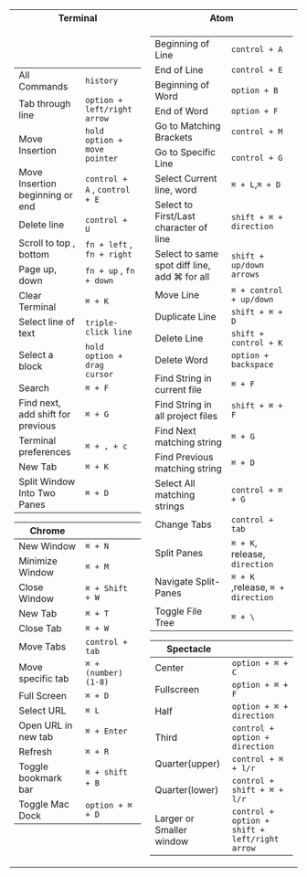 <table>
<tr><th>Terminal</th><th>Atom</th></tr>
<tr><td>

|||
|--|--|
|All Commands|`history`|
|Tab through line|`option + left/right arrow`|
|Move Insertion|`hold option + move pointer`|
|Move Insertion beginning or end|`control + A` , `control + E`|
|Delete line|`control + U`|
|Scroll to top , bottom|`fn + left` , `fn + right`|
|Page up, down|`fn + up` , `fn + down`|
|Clear Terminal|`⌘ + K`|
|Select line of text|`triple-click line`|
|Select a block|`hold option + drag cursor`|
|Search|`⌘ + F`|
|Find next, add shift for previous|`⌘ + G`|
|Terminal preferences|`⌘ + , + c`|
|New Tab|`⌘ + K`|
|Split Window Into Two Panes|`⌘ + D`|

|Chrome||
|--|--|
|New Window|`⌘ + N`|
|Minimize Window|`⌘ + M`|
|Close Window	|`⌘ + Shift + W`|
|New Tab|`⌘ + T`|
|Close Tab|`⌘ + W`|
|Move Tabs|`control + tab`|
|Move specific tab|`⌘ + (number) (1-8)`|
|Full Screen|`⌘ + D`|
|Select URL|`⌘ L`|
|Open URL in new tab|`⌘ + Enter`|
|Refresh| `⌘ + R`|
|Toggle bookmark bar‏‏‎|`⌘ + shift + B`‏‏‎|
|Toggle Mac Dock|`option + ⌘ + D`|

</td><td>

|||
|--|--|
|Beginning of Line|`control + A`|
|End of Line| `control + E`|
|Beginning of Word|`option + B`|
|End of Word|`option + F`|
|Go to Matching Brackets|`control + M`|
|Go to Specific Line|`control + G`|
|Select Current line, word|`⌘ + L`,`⌘ + D`|
|Select to First/Last character of line|`shift + ⌘ + direction`|
|Select to same spot diff line, add ⌘ for all|`shift + up/down arrows`|
|Move Line|`⌘ + control + up/down`|
|Duplicate Line|`shift + ⌘ + D`|
|Delete Line|`shift + control + K`|
|Delete Word|`option + backspace`|
|Find String in current file|`⌘ + F`|
|Find String in all project files|`shift + ⌘ + F`|
|Find Next matching string|`⌘ + G`|
|Find Previous matching string|`⌘ + D`|
|Select All matching strings|`control + ⌘ + G`|
|Change Tabs|`control + tab`|
|Split Panes|`⌘ + K`, release, `direction`|
|Navigate Split-Panes‎‎|`⌘ + K` ,release, `⌘ + direction`|
|Toggle File Tree|`⌘ + \` |

|Spectacle||
|--|--|
|Center|`option + ⌘ + C`|
|Fullscreen|`option + ⌘ + F`|
|Half|`option + ⌘ + direction`|
|Third|`control + option + direction`|
|Quarter(upper)|`control + ⌘ + l/r`|
|Quarter(lower)|`control + shift + ⌘ + l/r`|
|Larger or Smaller window|`control + option + shift + left/right arrow`|

</td></tr> </table>
